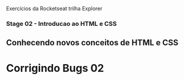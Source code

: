 Exercícios da Rocketseat trilha Explorer

### Stage 02 - Introducao ao HTML e CSS

## Conhecendo novos conceitos de HTML e CSS

# Corrigindo Bugs 02
